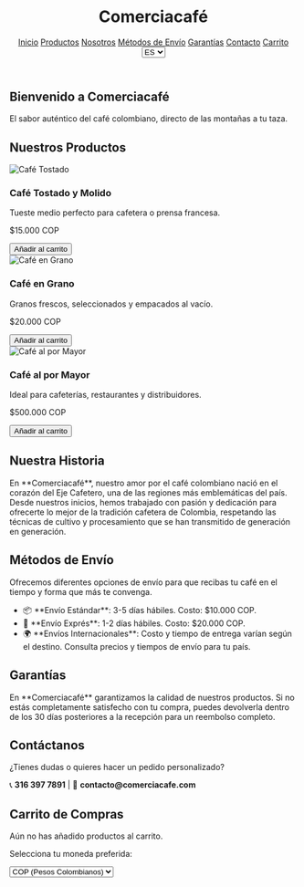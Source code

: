 <!DOCTYPE html>
<html lang="es">
<head>
  <meta charset="UTF-8" />
  <meta name="viewport" content="width=device-width, initial-scale=1.0"/>
  <title>Comerciacafé - Tu tienda de café colombiano</title>
  <script src="https://cdn.tailwindcss.com"></script>
</head>
<body class="bg-gray-50 text-gray-800 font-sans">

  <!-- Navbar -->
  <header class="bg-[#5C4033] p-4 text-white flex justify-between items-center shadow-md">
    <h1 class="text-2xl font-bold">Comerciacafé</h1>
    <nav class="space-x-4">
      <a href="#inicio" class="hover:underline">Inicio</a>
      <a href="#productos" class="hover:underline">Productos</a>
      <a href="#nosotros" class="hover:underline">Nosotros</a>
      <a href="#metodos" class="hover:underline">Métodos de Envío</a>
      <a href="#garantias" class="hover:underline">Garantías</a>
      <a href="#contacto" class="hover:underline">Contacto</a>
      <a href="#carrito" class="hover:underline">Carrito</a>
      <select id="language" class="bg-[#5C4033] text-white p-2 rounded hover:bg-[#4b3321]">
        <option value="es">ES</option>
        <option value="en">EN</option>
      </select>
    </nav>
  </header>

  <!-- INICIO -->
  <section id="inicio" class="bg-cover bg-center h-[60vh] flex items-center justify-center text-center text-white" style="background-image: url('https://images.unsplash.com/photo-1509042239860-f550ce710b93?ixlib=rb-4.0.3&auto=format&fit=crop&w=1470&q=80');">
    <div class="bg-black bg-opacity-50 p-6 rounded-lg">
      <h2 class="text-4xl font-bold mb-4">Bienvenido a Comerciacafé</h2>
      <p class="text-xl">El sabor auténtico del café colombiano, directo de las montañas a tu taza.</p>
    </div>
  </section>

  <!-- PRODUCTOS -->
  <section id="productos" class="p-10">
    <h2 class="text-3xl font-bold text-center mb-8">Nuestros Productos</h2>
    <div class="grid grid-cols-1 md:grid-cols-3 gap-6">
      <!-- Producto 1 -->
      <div class="bg-white shadow-md rounded-lg p-4 text-center">
        <img src="https://images.unsplash.com/photo-1592842044709-5643a9f71f8e?auto=format&fit=crop&w=800&q=80" alt="Café Tostado" class="w-full h-40 object-cover rounded mb-4">
        <h3 class="text-xl font-semibold">Café Tostado y Molido</h3>
        <p class="text-gray-600 mt-2">Tueste medio perfecto para cafetera o prensa francesa.</p>
        <p class="text-lg font-bold mt-2">$15.000 COP</p>
        <button onclick="addToCart('Café Tostado y Molido', 15000)" class="mt-3 bg-[#5C4033] text-white px-4 py-2 rounded hover:bg-[#4b3321]">Añadir al carrito</button>
      </div>
      <!-- Producto 2 -->
      <div class="bg-white shadow-md rounded-lg p-4 text-center">
        <img src="https://images.unsplash.com/photo-1612197619350-196d1df9b44e?auto=format&fit=crop&w=800&q=80" alt="Café en Grano" class="w-full h-40 object-cover rounded mb-4">
        <h3 class="text-xl font-semibold">Café en Grano</h3>
        <p class="text-gray-600 mt-2">Granos frescos, seleccionados y empacados al vacío.</p>
        <p class="text-lg font-bold mt-2">$20.000 COP</p>
        <button onclick="addToCart('Café en Grano', 20000)" class="mt-3 bg-[#5C4033] text-white px-4 py-2 rounded hover:bg-[#4b3321]">Añadir al carrito</button>
      </div>
      <!-- Producto 3 -->
      <div class="bg-white shadow-md rounded-lg p-4 text-center">
        <img src="https://images.unsplash.com/photo-1601758123927-196dbde0e57e?auto=format&fit=crop&w=800&q=80" alt="Café al por Mayor" class="w-full h-40 object-cover rounded mb-4">
        <h3 class="text-xl font-semibold">Café al por Mayor</h3>
        <p class="text-gray-600 mt-2">Ideal para cafeterías, restaurantes y distribuidores.</p>
        <p class="text-lg font-bold mt-2">$500.000 COP</p>
        <button onclick="addToCart('Café al por Mayor', 500000)" class="mt-3 bg-[#5C4033] text-white px-4 py-2 rounded hover:bg-[#4b3321]">Añadir al carrito</button>
      </div>
    </div>
  </section>

  <!-- NOSOTROS -->
  <section id="nosotros" class="bg-gray-100 p-10 text-center">
    <h2 class="text-3xl font-bold mb-4">Nuestra Historia</h2>
    <p class="max-w-3xl mx-auto text-lg text-gray-700">
      En **Comerciacafé**, nuestro amor por el café colombiano nació en el corazón del Eje Cafetero, una de las regiones más emblemáticas del país. Desde nuestros inicios, hemos trabajado con pasión y dedicación para ofrecerte lo mejor de la tradición cafetera de Colombia, respetando las técnicas de cultivo y procesamiento que se han transmitido de generación en generación.
    </p>
  </section>

  <!-- MÉTODOS DE ENVÍO -->
  <section id="metodos" class="p-10">
    <h2 class="text-3xl font-bold text-center mb-6">Métodos de Envío</h2>
    <p class="text-lg text-gray-700 mb-4">Ofrecemos diferentes opciones de envío para que recibas tu café en el tiempo y forma que más te convenga.</p>
    <ul class="space-y-4">
      <li>📦 **Envío Estándar**: 3-5 días hábiles. Costo: $10.000 COP.</li>
      <li>🚚 **Envío Exprés**: 1-2 días hábiles. Costo: $20.000 COP.</li>
      <li>🌍 **Envíos Internacionales**: Costo y tiempo de entrega varían según el destino. Consulta precios y tiempos de envío para tu país.</li>
    </ul>
  </section>

  <!-- GARANTÍAS -->
  <section id="garantias" class="bg-gray-100 p-10">
    <h2 class="text-3xl font-bold text-center mb-6">Garantías</h2>
    <p class="text-lg text-gray-700 mb-4">En **Comerciacafé** garantizamos la calidad de nuestros productos. Si no estás completamente satisfecho con tu compra, puedes devolverla dentro de los 30 días posteriores a la recepción para un reembolso completo.</p>
  </section>

  <!-- CONTACTO -->
  <section id="contacto" class="p-10 text-center">
    <h2 class="text-3xl font-bold mb-4">Contáctanos</h2>
    <p class="text-lg">¿Tienes dudas o quieres hacer un pedido personalizado?</p>
    <p class="mt-2">📞 <strong>316 397 7891</strong> | 📧 <strong>contacto@comerciacafe.com</strong></p>
  </section>

  <!-- CARRITO -->
  <section id="carrito" class="bg-gray-100 p-10 text-center">
    <h2 class="text-3xl font-bold mb-6">Carrito de Compras</h2>
    <div id="cart-items" class="text-left max-w-xl mx-auto bg-white shadow-md rounded p-4">
      <p>Aún no has añadido productos al carrito.</p>
    </div>
    <div class="mt-4">
      <p class="mb-2">Selecciona tu moneda preferida:</p>
      <select id="currency" class="px-3 py-2 rounded border">
        <option value="COP">COP (Pesos Colombianos)</option>
        <option value="USD">USD (Dólares)</option>
        <option value="EUR">EUR (Euros)</option>
      </select>
    </div>
  </section>

  <script>
    let cart = [];
    const exchangeRates = {
      COP: 1,
      USD: 0.25,
      EUR: 0.23
    };

    function addToCart(productName, productPrice) {
      cart.push({ name: productName, price: productPrice });
      updateCart();
    }

    function updateCart() {
      const cartContainer = document.getElementById("cart-items");
      const currency = document.getElementById("currency").value;
      let totalPrice = 0;
      cartContainer.innerHTML = cart.map(item => {
        totalPrice += item.price * exchangeRates[currency];
        return `
          <p>${item.name} - ${formatCurrency(item.price, currency)}</p>
        `;
      }).join('');
      cartContainer.innerHTML += `<hr><p class="font-bold">Total: ${formatCurrency(totalPrice, currency)}</p>`;
    }

    function formatCurrency(amount, currency) {
      switch (currency) {
        case "USD":
          return `$${(amount * exchangeRates.USD).toFixed(2)}`;
        case "EUR":
          return `€${(amount * exchangeRates.EUR).toFixed(2)}`;
        default:
          return `${amount} COP`;
      }
    }

    document.getElementById("currency").addEventListener("change", updateCart);

    // Cambio de idioma
    document.getElementById("language").addEventListener("change", function() {
      const lang = this.value;
      if (lang === "en") {
        // Aquí agregarías la lógica para traducir todo el sitio
        alert("Idioma cambiado a inglés. (Aún no implementado completamente.)");
      } else {
        // Lógica para español
        alert("Idioma cambiado a español.");
      }
    });
  </script>

</body>
</html>
